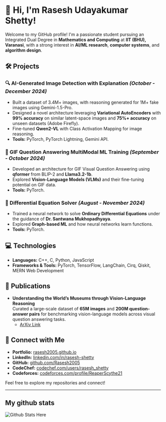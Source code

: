 # 👋 Hi, I'm Rasesh Udayakumar Shetty!

Welcome to my GitHub profile! I'm a passionate student pursuing an Integrated Dual Degree in **Mathematics and Computing** at **IIT (BHU), Varanasi**, with a strong interest in **AI/ML research**, **computer systems**, and **algorithm design**.

## 🛠️ Projects
### 🔍 AI-Generated Image Detection with Explanation *(October - December 2024)*  
- Built a dataset of 3.4M+ images, with reasoning generated for 1M+ fake images using Gemini-1.5-Pro.  
- Designed a novel architecture leveraging **Variational AutoEncoders** with **99% accuracy** on similar latent-space images and **75%+ accuracy** on unseen datasets (Adobe Firefly).  
- Fine-tuned **Qwen2-VL** with Class Activation Mapping for image reasoning.  
- **Tools:** PyTorch, PyTorch Lightning, Gemini API.  

### 🎥 GIF Question Answering MultiModal ML Training *(September - October 2024)*  
- Developed an architecture for GIF Visual Question Answering using **qformer** from BLIP-2 and **Llama3.2-1b**.  
- Explored **Vision-Language Models (VLMs)** and their fine-tuning potential on GIF data.  
- **Tools:** PyTorch.  

### 🔢 Differential Equation Solver *(August - November 2024)*  
- Trained a neural network to solve **Ordinary Differential Equations** under the guidance of **Dr. Santwana Mukhopadhyaya**.  
- Explored **Graph-based ML** and how neural networks learn functions.  
- **Tools:** PyTorch.  

## 💻 Technologies
- **Languages:** C++, C, Python, JavaScript  
- **Frameworks & Tools:** PyTorch, TensorFlow, LangChain, Cirq, Qiskit, MERN Web Development  

## 📰 Publications
- **Understanding the World’s Museums through Vision-Language Reasoning**  
  Curated a large-scale dataset of **65M images** and **200M question-answer pairs** for benchmarking vision-language models across visual question answering tasks.  
  - [ArXiv Link](https://arxiv.org/abs/2412.01370)

## 🔗 Connect with Me
- **Portfolio:** [rasesh2005.github.io](https://rasesh2005.github.io)  
- **LinkedIn:** [linkedin.com/in/rasesh-shetty](https://linkedin.com/in/rasesh-shetty)  
- **GitHub:** [github.com/Rasesh2005](https://github.com/Rasesh2005)  
- **CodeChef:** [codechef.com/users/rasesh_shetty](https://www.codechef.com/users/rasesh_shetty)  
- **Codeforces:** [codeforces.com/profile/ReaperScythe21](https://codeforces.com/profile/ReaperScythe21)  

Feel free to explore my repositories and connect!

---
## My github stats

<img src="https://github-readme-stats.vercel.app/api?username=Rasesh2005&&show_icons=true&title_color=ff0000&icon_color=bb2acf&text_color=c9cacc&bg_color=1d1f21" alt="Github Stats Here">

